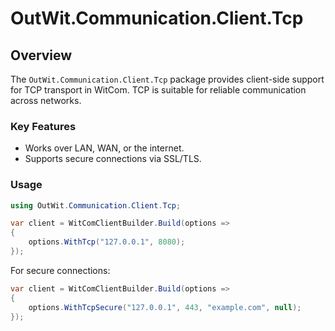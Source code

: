 # OutWit.Communication.Client.Tcp

## Overview
The `OutWit.Communication.Client.Tcp` package provides client-side support for TCP transport in WitCom. TCP is suitable for reliable communication across networks.

### Key Features
- Works over LAN, WAN, or the internet.
- Supports secure connections via SSL/TLS.

### Usage
```csharp
using OutWit.Communication.Client.Tcp;

var client = WitComClientBuilder.Build(options =>
{
    options.WithTcp("127.0.0.1", 8080);
});
```

For secure connections:
```csharp
var client = WitComClientBuilder.Build(options =>
{
    options.WithTcpSecure("127.0.0.1", 443, "example.com", null);
});
```
